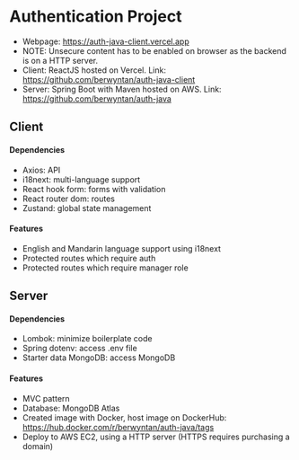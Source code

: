 # Authentication Project

- Webpage: https://auth-java-client.vercel.app 
- NOTE: Unsecure content has to be enabled on browser as the backend is on a HTTP server.
- Client: ReactJS hosted on Vercel. Link: https://github.com/berwyntan/auth-java-client
- Server: Spring Boot with Maven hosted on AWS. Link: https://github.com/berwyntan/auth-java

## Client

#### Dependencies

- Axios: API 
- i18next: multi-language support
- React hook form: forms with validation
- React router dom: routes
- Zustand: global state management

#### Features

- English and Mandarin language support using i18next
- Protected routes which require auth
- Protected routes which require manager role

## Server

#### Dependencies

- Lombok: minimize boilerplate code
- Spring dotenv: access .env file
- Starter data MongoDB: access MongoDB

#### Features

- MVC pattern
- Database: MongoDB Atlas
- Created image with Docker, host image on DockerHub: https://hub.docker.com/r/berwyntan/auth-java/tags
- Deploy to AWS EC2, using a HTTP server (HTTPS requires purchasing a domain)